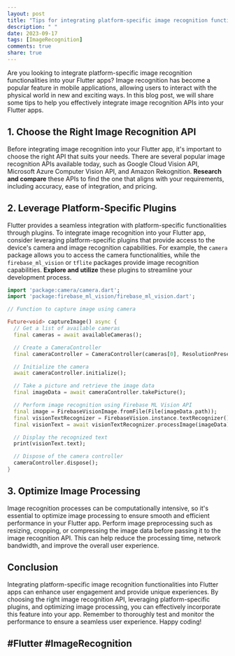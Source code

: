 ```yaml
---
layout: post
title: "Tips for integrating platform-specific image recognition functionalities in Flutter apps."
description: " "
date: 2023-09-17
tags: [ImageRecognition]
comments: true
share: true
---
```


Are you looking to integrate platform-specific image recognition functionalities into your Flutter apps? Image recognition has become a popular feature in mobile applications, allowing users to interact with the physical world in new and exciting ways. In this blog post, we will share some tips to help you effectively integrate image recognition APIs into your Flutter apps.

## 1. Choose the Right Image Recognition API

Before integrating image recognition into your Flutter app, it's important to choose the right API that suits your needs. There are several popular image recognition APIs available today, such as Google Cloud Vision API, Microsoft Azure Computer Vision API, and Amazon Rekognition. **Research and compare** these APIs to find the one that aligns with your requirements, including accuracy, ease of integration, and pricing.

## 2. Leverage Platform-Specific Plugins

Flutter provides a seamless integration with platform-specific functionalities through plugins. To integrate image recognition into your Flutter app, consider leveraging platform-specific plugins that provide access to the device's camera and image recognition capabilities. For example, the `camera` package allows you to access the camera functionalities, while the `firebase_ml_vision` or `tflite` packages provide image recognition capabilities. **Explore and utilize** these plugins to streamline your development process.

```dart
import 'package:camera/camera.dart';
import 'package:firebase_ml_vision/firebase_ml_vision.dart';

// Function to capture image using camera

Future<void> captureImage() async {
  // Get a list of available cameras
  final cameras = await availableCameras();

  // Create a CameraController
  final cameraController = CameraController(cameras[0], ResolutionPreset.medium);

  // Initialize the camera
  await cameraController.initialize();

  // Take a picture and retrieve the image data
  final imageData = await cameraController.takePicture();

  // Perform image recognition using Firebase ML Vision API
  final image = FirebaseVisionImage.fromFile(File(imageData.path));
  final visionTextRecognizer = FirebaseVision.instance.textRecognizer();
  final visionText = await visionTextRecognizer.processImage(imageData);

  // Display the recognized text
  print(visionText.text);

  // Dispose of the camera controller
  cameraController.dispose();
}
```

## 3. Optimize Image Processing

Image recognition processes can be computationally intensive, so it's essential to optimize image processing to ensure smooth and efficient performance in your Flutter app. Perform image preprocessing such as resizing, cropping, or compressing the image data before passing it to the image recognition API. This can help reduce the processing time, network bandwidth, and improve the overall user experience.

## Conclusion

Integrating platform-specific image recognition functionalities into Flutter apps can enhance user engagement and provide unique experiences. By choosing the right image recognition API, leveraging platform-specific plugins, and optimizing image processing, you can effectively incorporate this feature into your app. Remember to thoroughly test and monitor the performance to ensure a seamless user experience. Happy coding!

## #Flutter #ImageRecognition